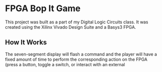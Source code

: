 # FPGA Bop It Game
This project was built as a part of my Digital Logic Circuits class. It was created using the Xilinx Vivado Design Suite and a Basys3 FPGA. 
## How It Works
The seven-segment display will flash a command and the player will have a fixed amount of time to perform the corresponding action on the FPGA (press a button, toggle a switch, or interact with an external 
